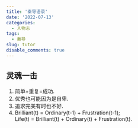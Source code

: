 ```yaml
---
title: '秦导语录'
date: '2022-07-13'
categories:
  - 人物志
tags:
  - 秦导
slug: tutor
disable_comments: true
---
```

## 灵魂一击
1. 简单+重复=成功.
1. 优秀也可能因为是自卑.
1. 追求完美有时也不好.
1. Brilliant(t) = Ordinary(t-1) + Frustration(t-1);   
Life(t) = Brilliant(t) + Ordinary(t) + Frustration(t).